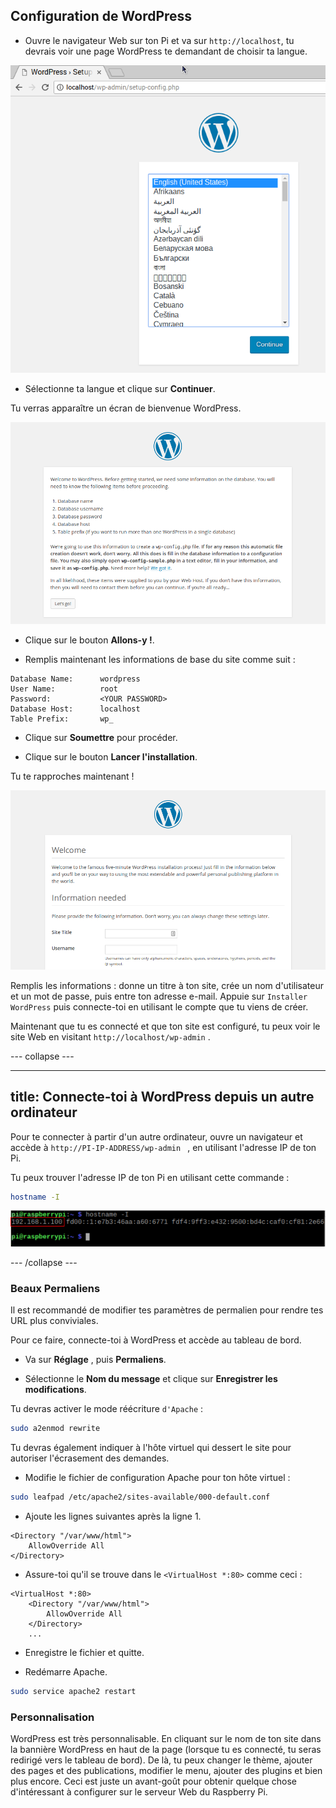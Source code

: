 ## Configuration de WordPress

+ Ouvre le navigateur Web sur ton Pi et va sur `http://localhost`, tu devrais voir une page WordPress te demandant de choisir ta langue.

![Sélection de la langue de WordPress](images/wordpress_language.png)

+ Sélectionne ta langue et clique sur **Continuer**.

Tu verras apparaître un écran de bienvenue WordPress.

![Écran d'accueil de WordPress](images/wordpress-welcome.png)

+ Clique sur le bouton **Allons-y !**.

+ Remplis maintenant les informations de base du site comme suit :

```
Database Name:      wordpress
User Name:          root
Password:           <YOUR PASSWORD>
Database Host:      localhost
Table Prefix:       wp_
```

+ Clique sur **Soumettre** pour procéder.

+ Clique sur le bouton **Lancer l'installation**.

Tu te rapproches maintenant !

![Écran d'accueil de WordPress](images/wp-info.png)

Remplis les informations : donne un titre à ton site, crée un nom d'utilisateur et un mot de passe, puis entre ton adresse e-mail. Appuie sur `Installer WordPress` puis connecte-toi en utilisant le compte que tu viens de créer.

Maintenant que tu es connecté et que ton site est configuré, tu peux voir le site Web en visitant `http://localhost/wp-admin` .

--- collapse ---

---
title: Connecte-toi à WordPress depuis un autre ordinateur
---

Pour te connecter à partir d'un autre ordinateur, ouvre un navigateur et accède à `http://PI-IP-ADDRESS/wp-admin ` , en utilisant l'adresse IP de ton Pi.

Tu peux trouver l'adresse IP de ton Pi en utilisant cette commande :

```bash
hostname -I
```

![nom d'hôte](images/hostname_annotated.png)

--- /collapse ---


### Beaux Permaliens

Il est recommandé de modifier tes paramètres de permalien pour rendre tes URL plus conviviales.

Pour ce faire, connecte-toi à WordPress et accède au tableau de bord.

+ Va sur **Réglage** , puis **Permaliens**.

+ Sélectionne le **Nom du message** et clique sur **Enregistrer les modifications**.

Tu devras activer le mode réécriture `d'Apache` :

```bash
sudo a2enmod rewrite
```

Tu devras également indiquer à l'hôte virtuel qui dessert le site pour autoriser l'écrasement des demandes.

+ Modifie le fichier de configuration Apache pour ton hôte virtuel :

```bash
sudo leafpad /etc/apache2/sites-available/000-default.conf
```

+ Ajoute les lignes suivantes après la ligne 1.

```
<Directory "/var/www/html">
    AllowOverride All
</Directory>
```

- Assure-toi qu'il se trouve dans le `<VirtualHost *:80>` comme ceci :

```
<VirtualHost *:80>
    <Directory "/var/www/html">
        AllowOverride All
    </Directory>
    ...
```

+ Enregistre le fichier et quitte.

+ Redémarre Apache.

```bash
sudo service apache2 restart
```

### Personnalisation

WordPress est très personnalisable. En cliquant sur le nom de ton site dans la bannière WordPress en haut de la page (lorsque tu es connecté, tu seras redirigé vers le tableau de bord). De là, tu peux changer le thème, ajouter des pages et des publications, modifier le menu, ajouter des plugins et bien plus encore. Ceci est juste un avant-goût pour obtenir quelque chose d'intéressant à configurer sur le serveur Web du Raspberry Pi.
